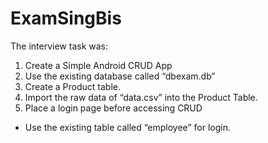 # ExamSingBis

The interview task was:

1. Create a Simple Android CRUD App
2. Use the existing database called “dbexam.db”
3. Create a Product table.
4. Import the raw data of “data.csv” into the Product Table.
5. Place a login page before accessing CRUD
* Use the existing table called “employee” for login.
